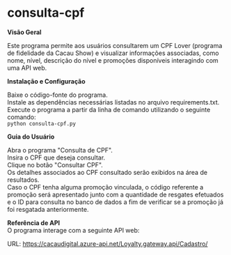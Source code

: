 # consulta-cpf

**Visão Geral**

Este programa permite aos usuários consultarem um CPF Lover (programa de fidelidade da Cacau Show) e visualizar informações associadas, como nome, nível, descrição do nível e promoções disponíveis interagindo com uma API web.

**Instalação e Configuração**

Baixe o código-fonte do programa.  
Instale as dependências necessárias listadas no arquivo requirements.txt.  
Execute o programa a partir da linha de comando utilizando o seguinte comando:  
```python consulta-cpf.py```

**Guia do Usuário**

Abra o programa "Consulta de CPF".  
Insira o CPF que deseja consultar.  
Clique no botão "Consultar CPF".  
Os detalhes associados ao CPF consultado serão exibidos na área de resultados.  
Caso o CPF tenha alguma promoção vinculada, o código referente a promoção será apresentado junto com a quantidade de resgates efetuados e o ID para consulta no banco de dados a fim de verificar se a promoção já foi resgatada anteriormente.  

**Referência de API**  
O programa interage com a seguinte API web:

URL: https://cacaudigital.azure-api.net/Loyalty.gateway.api/Cadastro/  

